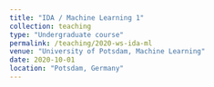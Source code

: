 ```yaml
---
title: "IDA / Machine Learning 1"
collection: teaching
type: "Undergraduate course"
permalink: /teaching/2020-ws-ida-ml
venue: "University of Potsdam, Machine Learning"
date: 2020-10-01
location: "Potsdam, Germany"
---
```

